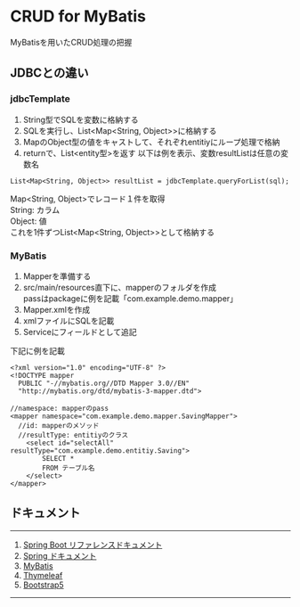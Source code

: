 # CRUD for MyBatis
MyBatisを用いたCRUD処理の把握


## JDBCとの違い
### jdbcTemplate
1. String型でSQLを変数に格納する
2. SQLを実行し、List<Map<String, Object>>に格納する
3. MapのObject型の値をキャストして、それぞれentitiyにループ処理で格納
4. returnで、List<entity型>を返す
以下は例を表示、変数resultListは任意の変数名
```
List<Map<String, Object>> resultList = jdbcTemplate.queryForList(sql);
```
Map<String, Object>でレコード１件を取得<br>
String: カラム<br>
Object: 値<br>
これを1件ずつList<Map<String, Object>>として格納する

### MyBatis
1. Mapperを準備する
2. src/main/resources直下に、mapperのフォルダを作成<br>
   passはpackageに例を記載「com.example.demo.mapper」
3. Mapper.xmlを作成
4. xmlファイルにSQLを記載
5. Serviceにフィールドとして追記

下記に例を記載
```
<?xml version="1.0" encoding="UTF-8" ?>
<!DOCTYPE mapper
  PUBLIC "-//mybatis.org//DTD Mapper 3.0//EN"
  "http://mybatis.org/dtd/mybatis-3-mapper.dtd">

//namespace: mapperのpass
<mapper namespace="com.example.demo.mapper.SavingMapper">
  //id: mapperのメソッド
  //resultType: entitiyのクラス
	<select id="selectAll" resultType="com.example.demo.entitiy.Saving">
		SELECT *
		FROM テーブル名
	</select>
</mapper>
```


## ドキュメント
***
1. [Spring Boot リファレンスドキュメント](https://spring.pleiades.io/spring-boot/docs/current/reference/html/)
2. [Spring ドキュメント](https://spring.pleiades.io/)
3. [MyBatis](https://mybatis.org/mybatis-3/ja/index.html)
4. [Thymeleaf](https://www.thymeleaf.org/doc/tutorials/3.0/usingthymeleaf_ja.html#thymeleaf%E3%81%AE%E7%B4%B9%E4%BB%8B)
5. [Bootstrap5](https://getbootstrap.jp/docs/5.0/getting-started/introduction/)
***
